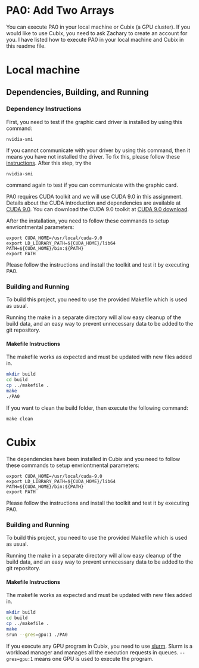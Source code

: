 # PA0: Add Two Arrays
You can execute PA0 in your local machine or Cubix (a GPU cluster). If you would like to use Cubix, you need to ask Zachary to create an account for you. I have listed how to execute PA0 in your local machine and Cubix in this readme file.

# Local machine
## Dependencies, Building, and Running

### Dependency Instructions
First, you need to test if the graphic card driver is installed by using this command:
```
nvidia-smi
```

If you cannot communicate with your driver by using this command, then it means you have not installed the driver. To fix this, please follow these [instructions](https://askubuntu.com/questions/851069/latest-nvidia-driver-on-ubuntu-16-04). After this step, try the 

```
nvidia-smi
```

command again to test if you can communicate with the graphic card.

PA0 requires CUDA toolkit and we will use CUDA 9.0 in this assignment. Details about the CUDA introduction and dependencies are available at [CUDA 9.0](https://developer.nvidia.com/cuda-toolkit/whatsnew). You can download the CUDA 9.0 toolkit at [CUDA 9.0 download](https://developer.nvidia.com/cuda-90-download-archive). 

After the installation, you need to follow these commands to setup envriontmental parameters:
```Environmental Parameters Setup
export CUDA_HOME=/usr/local/cuda-9.0
export LD_LIBRARY_PATH=${CUDA_HOME}/lib64 
PATH=${CUDA_HOME}/bin:${PATH}
export PATH
```
<!-- You may need to repeat the "Environmental Parameters Setup" every time when you open a new terminal. Because you bashrc does not have PATH parameter. If this happens, try the following command:
```
echo "export PATH=/usr/local/cuda-9.0/bin:$PATH" >> ~/.bashrc
```
 -->

Please follow the instructions and install the toolkit and test it by executing PA0.

### Building and Running
To build this project, you need to use the provided Makefile which is used as usual.

Running the make in a separate directory will allow easy cleanup of the build data, and an easy way to prevent unnecessary data to be added to the git repository.  

#### Makefile Instructions 
The makefile works as expected and must be updated with new files added in.

```bash
mkdir build
cd build
cp ../makefile .
make
./PA0
```

If you want to clean the build folder, then execute the following command:
```
make clean
```

# Cubix
The dependencies have been installed in Cubix and you need to follow these commands to setup envriontmental parameters:
```Environmental Parameters Setup
export CUDA_HOME=/usr/local/cuda-9.0
export LD_LIBRARY_PATH=${CUDA_HOME}/lib64 
PATH=${CUDA_HOME}/bin:${PATH}
export PATH
```


Please follow the instructions and install the toolkit and test it by executing PA0.

### Building and Running
To build this project, you need to use the provided Makefile which is used as usual.

Running the make in a separate directory will allow easy cleanup of the build data, and an easy way to prevent unnecessary data to be added to the git repository.  

#### Makefile Instructions 
The makefile works as expected and must be updated with new files added in.

```bash
mkdir build
cd build
cp ../makefile .
make
srun --gres=gpu:1 ./PA0
```

If you execute any GPU program in Cubix, you need to use [slurm](https://slurm.schedmd.com/quickstart.html). Slurm is a workload manager and manages all the execution requests in queues. ```--gres=gpu:1``` means one GPU is used to execute the program.
